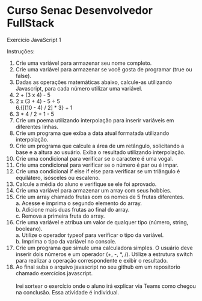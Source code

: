 # Curso Senac Desenvolvedor FullStack

Exercício JavaScript 1

Instruções:<br>

1. Crie uma variável para armazenar seu nome completo.<br>
2. Crie uma variável para armazenar se você gosta de programar (true ou false).<br>
3. Dadas as operações matemáticas abaixo, calcule-as utilizando Javascript, para cada número utilizar uma variável.<br>
4. 2 + (3 x 4) - 5<br>
5. 2 x (3 + 4) - 5 ÷ 5<br>
6.{[(10 - 4) / 2] * 3} + 1<br>
7. 3 * 4 / 2 + 1 - 5<br>
8. Crie um poema utilizando interpolação para inserir variáveis em diferentes linhas.<br>
9. Crie um programa que exiba a data atual formatada utilizando interpolação.<br>
10. Crie um programa que calcule a área de um retângulo, solicitando a base e a altura ao usuário. Exiba o resultado utilizando interpolação.<br>
11. Crie uma condicional para verificar se o caractere é uma vogal.<br>
12. Crie uma condicional para verificar se o número é par ou é impar.<br>
13. Crie uma condicional if else if else para verificar se um triângulo é equilátero, isósceles ou escaleno.<br>
14. Calcule a média do aluno e verifique se ele foi aprovado.<br>
15. Crie uma variável para armazenar um array com seus hobbies.<br>
16. Crie um array chamado frutas com os nomes de 5 frutas diferentes.<br>
    a. Acesse e imprima o segundo elemento do array.<br>
    b. Adicione mais duas frutas ao final do array.<br>
    c. Remova a primeira fruta do array.<br>
17. Crie uma variável e atribua um valor de qualquer tipo (número, string, booleano).<br>
    a. Utilize o operador typeof para verificar o tipo da variável.<br>
    b. Imprima o tipo da variável no console.<br>
18. Crie um programa que simule uma calculadora simples. O usuário deve inserir dois números e um operador (+, -, *, /). Utilize a estrutura switch para realizar a operação correspondente e exibir o resultado.<br>
19. Ao final suba o arquivo javascript no seu github em um repositorio chamado exercícios javascript.<br><br>
Irei sortear o exercício onde o aluno irá explicar via Teams como chegou na conclusão. Essa atividade é individual. 
